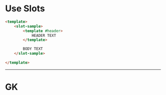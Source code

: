 # Use Slots
``` html
<template>
    <slot-sample>
        <template #header>
            HEADER TEXT
        </template>

        BODY TEXT
    </slot-sample>
    
</template>
```
****
# GK
